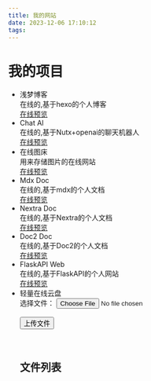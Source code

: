 ```yaml
---
title: 我的网站
date: 2023-12-06 17:10:12
tags:
---
```

<h1>我的项目</h1>
												<ul class="projectlist">
													<li>
														<div class="title">浅梦博客</div>
														<div class="exp">在线的,基于hexo的个人博客</div>
														<div class="link">
															<a href="https://vercel.drfengling.online" target="_blank">在线预览</a>
														</div>
													</li>
													<li>
														<div class="title">Chat AI</div>
														<div class="exp">在线的,基于Nutx+openai的聊天机器人</div>
														<div class="link">
															<a href="https://nutxai.drfengling.online" target="_blank">在线预览</a>
														</div>
													</li>
													<li>
														<div class="title">在线图床</div>
														<div class="exp">用来存储图片的在线网站</div>
														<div class="link">
															<a href="https://img.drfengling.online" target="_blank">在线预览</a>
														</div>
													</li>
													<li>
														<div class="title">Mdx Doc</div>
														<div class="exp">在线的,基于mdx的个人文档</div>
														<div class="link">
															<a href="https://mdx.drfengling.online" target="_blank">在线预览</a>
														</div>
													</li>
													<li>
														<div class="title">Nextra Doc</div>
														<div class="exp">在线的,基于Nextra的个人文档</div>
														<div class="link">
															<a href="https://live.drfengling.online" target="_blank">在线预览</a>
														</div>
													</li>
													<li>
														<div class="title">Doc2 Doc</div>
														<div class="exp">在线的,基于Doc2的个人文档</div>
														<div class="link">
															<a href="https://doc.drfengling.online" target="_blank">在线预览</a>
														</div>
													</li>
													<li>
														<div class="title">FlaskAPI Web</div>
														<div class="exp">在线的,基于FlaskAPI的个人网站</div>
														<div class="link">
															<a href="https://flaskworld.drfengling.online" target="_blank">在线预览</a>
														</div>
													</li>
													<li>
														<div class="title">轻量在线云盘</div>
														<form>
															<label for="file">选择文件：</label>
															<input type="file" id="file" name="file"><br><br>
															<button type="button" onclick="uploadFile()">上传文件</button>
														</form>
														<br>
														<h2>文件列表</h2>
														<ul id="fileList"></ul>
													</li>
												</ul>